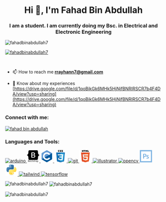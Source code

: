 <h1 align="center">Hi 👋, I'm Fahad Bin Abdullah</h1>
<h3 align="center">I am a student. I am currently doing my Bsc. in Electrical and Electronic Engineering</h3>

<p align="left"> <img src="https://komarev.com/ghpvc/?username=fahadbinabdullah7&label=Profile%20views&color=0e75b6&style=flat" alt="fahadbinabdullah7" /> </p>

<p align="left"> <a href="https://github.com/ryo-ma/github-profile-trophy"><img src="https://github-profile-trophy.vercel.app/?username=fahadbinabdullah7" alt="fahadbinabdullah7" /></a> </p>

<p align="left"> <a href="https://twitter.com/" target="blank"><img src="https://img.shields.io/twitter/follow/?logo=twitter&style=for-the-badge" alt="" /></a> </p>


- 📫 How to reach me **rrayhann7@gmail.com**

- 📄 Know about my experiences [https://drive.google.com/file/d/1qoBikGk6MHk5HjNjfBNRIRSCR7b4F4DA/view?usp=sharing](https://drive.google.com/file/d/1qoBikGk6MHk5HjNjfBNRIRSCR7b4F4DA/view?usp=sharing)

<h3 align="left">Connect with me:</h3>
<p align="left">
<a href="https://linkedin.com/in/fahad-bin-abdullah" target="blank"><img align="center" src="https://cdn.jsdelivr.net/npm/simple-icons@3.0.1/icons/linkedin.svg" alt="fahad bin abdullah" height="30" width="40" /></a>
</p>

<h3 align="left">Languages and Tools:</h3>
<p align="left"> <a href="https://www.arduino.cc/" target="_blank"> <img src="https://cdn.worldvectorlogo.com/logos/arduino-1.svg" alt="arduino" width="40" height="40"/> </a> <a href="https://getbootstrap.com" target="_blank"> <img src="https://raw.githubusercontent.com/devicons/devicon/master/icons/bootstrap/bootstrap-plain-wordmark.svg" alt="bootstrap" width="40" height="40"/> </a> <a href="https://www.cprogramming.com/" target="_blank"> <img src="https://raw.githubusercontent.com/devicons/devicon/master/icons/c/c-original.svg" alt="c" width="40" height="40"/> </a> <a href="https://www.w3schools.com/css/" target="_blank"> <img src="https://raw.githubusercontent.com/devicons/devicon/master/icons/css3/css3-original-wordmark.svg" alt="css3" width="40" height="40"/> </a> <a href="https://git-scm.com/" target="_blank"> <img src="https://www.vectorlogo.zone/logos/git-scm/git-scm-icon.svg" alt="git" width="40" height="40"/> </a> <a href="https://www.w3.org/html/" target="_blank"> <img src="https://raw.githubusercontent.com/devicons/devicon/master/icons/html5/html5-original-wordmark.svg" alt="html5" width="40" height="40"/> </a> <a href="https://www.adobe.com/in/products/illustrator.html" target="_blank"> <img src="https://www.vectorlogo.zone/logos/adobe_illustrator/adobe_illustrator-icon.svg" alt="illustrator" width="40" height="40"/> </a> <a href="https://opencv.org/" target="_blank"> <img src="https://www.vectorlogo.zone/logos/opencv/opencv-icon.svg" alt="opencv" width="40" height="40"/> </a> <a href="https://www.photoshop.com/en" target="_blank"> <img src="https://raw.githubusercontent.com/devicons/devicon/master/icons/photoshop/photoshop-line.svg" alt="photoshop" width="40" height="40"/> </a> <a href="https://www.python.org" target="_blank"> <img src="https://raw.githubusercontent.com/devicons/devicon/master/icons/python/python-original.svg" alt="python" width="40" height="40"/> </a> <a href="https://tailwindcss.com/" target="_blank"> <img src="https://www.vectorlogo.zone/logos/tailwindcss/tailwindcss-icon.svg" alt="tailwind" width="40" height="40"/> </a> <a href="https://www.tensorflow.org" target="_blank"> <img src="https://www.vectorlogo.zone/logos/tensorflow/tensorflow-icon.svg" alt="tensorflow" width="40" height="40"/> </a> </p>

<p><img align="left" src="https://github-readme-stats.vercel.app/api/top-langs?username=fahadbinabdullah7&show_icons=true&locale=en&layout=compact" alt="fahadbinabdullah7" /></p>

<p>&nbsp;<img align="center" src="https://github-readme-stats.vercel.app/api?username=fahadbinabdullah7&show_icons=true&locale=en" alt="fahadbinabdullah7" /></p>

<p><img align="center" src="https://github-readme-streak-stats.herokuapp.com/?user=fahadbinabdullah7&" alt="fahadbinabdullah7" /></p>
